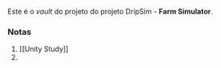 Este é o *vault* do projeto do projeto DripSim - **Farm Simulator**.

### Notas

1. [[Unity Study]]
2. 
